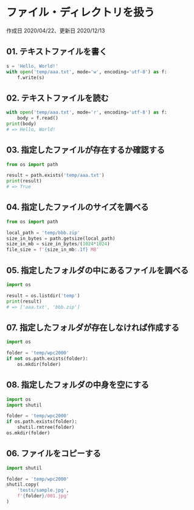 # ファイル・ディレクトリを扱う

作成日 2020/04/22、更新日 2020/12/13

## 01. テキストファイルを書く

```python
s = 'Hello, World!'
with open('temp/aaa.txt', mode='w', encoding='utf-8') as f:
    f.write(s)
```

## 02. テキストファイルを読む

```python
with open('temp/aaa.txt', mode='r', encoding='utf-8') as f:
    body = f.read()
print(body)
# => Hello, World!
```

## 03. 指定したファイルが存在するか確認する

```python
from os import path

result = path.exists('temp/aaa.txt')
print(result)
# => True
```

## 04. 指定したファイルのサイズを調べる

```python
from os import path

local_path = 'temp/bbb.zip'
size_in_bytes = path.getsize(local_path)
size_in_mb = size_in_bytes/(1024*1024)
file_size = f'{size_in_mb:.1f} MB'
```

## 05. 指定したフォルダの中にあるファイルを調べる

```python
import os

result = os.listdir('temp')
print(result)
# => ['aaa.txt', 'bbb.zip']
```

## 07. 指定したフォルダが存在しなければ作成する

```python
import os

folder = 'temp/wpc2000'
if not os.path.exists(folder):
    os.mkdir(folder)

```

## 08. 指定したフォルダの中身を空にする

```python
import os
import shutil

folder = 'temp/wpc2000'
if os.path.exists(folder):
    shutil.rmtree(folder)
os.mkdir(folder)
```

## 06. ファイルをコピーする

```python
import shutil

folder = 'temp/wpc2000'
shutil.copy(
    'tests/sample.jpg',
    f'{folder}/001.jpg'
)
```
